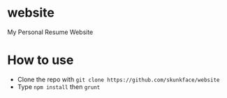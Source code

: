 # website
My Personal Resume Website

# How to use
* Clone the repo with `git clone https://github.com/skunkface/website`
* Type `npm install` then `grunt`
